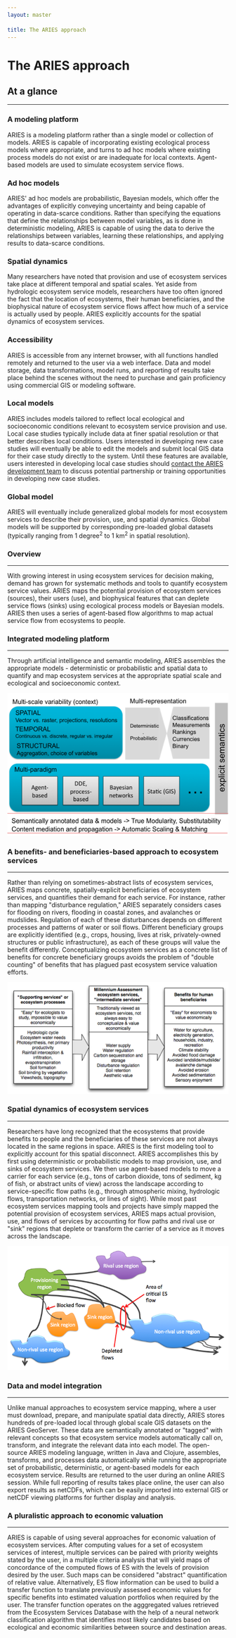 ```yaml
---
layout: master

title: The ARIES approach
---
```

# The ARIES approach

<div id="about-sidebar" markdown="1">

## At a glance
---------------

### A modeling platform

ARIES is a modeling platform rather than a single model or collection
of models. ARIES is capable of incorporating existing ecological
process models where appropriate, and turns to ad hoc models where
existing process models do not exist or are inadequate for local
contexts. Agent-based models are used to simulate ecosystem service
flows.

### Ad hoc models

ARIES' ad hoc models are probabilistic, Bayesian models, which offer
the advantages of explicitly conveying uncertainty and being capable
of operating in data-scarce conditions. Rather than specifying the
equations that define the relationships between model variables, as is
done in deterministic modeling, ARIES is capable of using the data to
derive the relationships between variables, learning these
relationships, and applying results to data-scarce conditions.

### Spatial dynamics

Many researchers have noted that provision and use of ecosystem
services take place at different temporal and spatial scales. Yet
aside from hydrologic ecosystem service models, researchers have too
often ignored the fact that the location of ecosystems, their human
beneficiaries, and the biophysical nature of ecosystem service flows
affect how much of a service is actually used by people. ARIES
explicitly accounts for the spatial dynamics of ecosystem services.

### Accessibility

ARIES is accessible from any internet browser, with all functions
handled remotely and returned to the user via a web interface. Data
and model storage, data transformations, model runs, and reporting of
results take place behind the scenes without the need to purchase and
gain proficiency using commercial GIS or modeling software.

### Local models

ARIES includes models tailored to reflect local ecological and
socioeconomic conditions relevant to ecosystem service provision and
use. Local case studies typically include data at finer spatial
resolution or that better describes local conditions. Users interested
in developing new case studies will eventually be able to edit the
models and submit local GIS data for their case study directly to the
system. Until these features are available, users interested in
developing local case studies should [contact the ARIES development
team](mailto:info@ariesonline.org) to discuss potential partnership or
training opportunities in developing new case studies.

### Global model

ARIES will eventually include generalized global models for most
ecosystem services to describe their provision, use, and spatial
dynamics. Global models will be supported by corresponding pre-loaded
global datasets (typically ranging from 1 degree<sup>2</sup> to 1
km<sup>2</sup> in spatial resolution).

</div>

<div id="about-content" markdown="1">

### Overview
-------------

With growing interest in using ecosystem services for decision making,
demand has grown for systematic methods and tools to quantify
ecosystem service values. ARIES maps the potential provision of
ecosystem services (sources), their users (use), and biophysical
features that can deplete service flows (sinks) using ecological
process models or Bayesian models. ARIES then uses a series of
agent-based flow algorithms to map actual service flow from ecosystems
to people.

### Integrated modeling platform
---------------------------------

Through artificial intelligence and semantic modeling, ARIES assembles
the appropriate models - deterministic or probabilistic and spatial
data to quantify and map ecosystem services at the appropriate spatial
scale and ecological and socioeconomic context.

![](/images/integrated_modeling.png)

### A benefits- and beneficiaries-based approach to ecosystem services
-----------------------------------------------------------------------

Rather than relying on sometimes-abstract lists of ecosystem services,
ARIES maps concrete, spatially-explicit beneficiaries of ecosystem
services, and quantifies their demand for each service.  For instance,
rather than mapping "disturbance regulation," ARIES separately
considers cases for flooding on rivers, flooding in coastal zones, and
avalanches or mudslides.  Regulation of each of these disturbances
depends on different processes and patterns of water or soil flows.
Different beneficiary groups are explicitly identified (e.g., crops,
housing, lives at risk, privately-owned structures or public
infrastructure), as each of these groups will value the benefit
differently.  Conceptualizing ecosystem services as a concrete list of
benefits for concrete beneficiary groups avoids the problem of "double
counting" of benefits that has plagued past ecosystem service
valuation efforts.

![](/images/beneficiaries.png)

### Spatial dynamics of ecosystem services
-------------------------------------------

Researchers have long recognized that the ecosystems that provide
benefits to people and the beneficiaries of these services are not
always located in the same regions in space.  ARIES is the first
modeling tool to explicitly account for this spatial disconnect.
ARIES accomplishes this by first using deterministic or probabilistic
models to map provision, use, and sinks of ecosystem services.  We
then use agent-based models to move a carrier for each service (e.g.,
tons of carbon dioxide, tons of sediment, kg of fish, or abstract
units of view) across the landscape according to service-specific flow
paths (e.g., through atmospheric mixing, hydrologic flows,
transportation networks, or lines of sight).  While most past
ecosystem services mapping tools and projects have simply mapped the
potential provision of ecosystem services, ARIES maps actual
provision, use, and flows of services by accounting for flow paths and
rival use or "sink" regions that deplete or transform the carrier of a
service as it moves across the landscape.

![](/images/flows.png)

### Data and model integration
-------------------------------

Unlike manual approaches to ecosystem service mapping, where a user
must download, prepare, and manipulate spatial data directly, ARIES
stores hundreds of pre-loaded local through global scale GIS datasets
on the ARIES GeoServer.  These data are semantically annotated or
"tagged" with relevant concepts so that ecosystem service models
automatically call on, transform, and integrate the relevant data into
each model.  The open-source ARIES modeling language, written in Java
and Clojure, assembles, transforms, and processes data automatically
while running the appropriate set of probabilistic, deterministic, or
agent-based models for each ecosystem service.  Results are returned
to the user during an online ARIES session.  While full reporting of
results takes place online, the user can also export results as
netCDFs, which can be easily imported into external GIS or netCDF
viewing platforms for further display and analysis.

### A pluralistic approach to economic valuation
-------------------------------------------------

ARIES is capable of using several approaches for economic valuation of
ecosystem services. After computing values for a set of ecosystem
services of interest, multiple services can be paired with priority
weights stated by the user, in a multiple criteria analysis that will
yield maps of concordance of the computed flows of ES with the levels
of provision desired by the user. Such maps can be considered
"abstract" quantification of relative value. Alternatively, ES flow
information can be used to build a transfer function to translate
previously assessed economic values for specific benefits into
estimated valuation portfolios when required by the user.  The
transfer function operates on the agggregated values retrieved from
the Ecosystem Services Database with the help of a neural network
classification algorithm that identifies most likely candidates based
on ecological and economic similarities between source and destination
areas.

</div>
